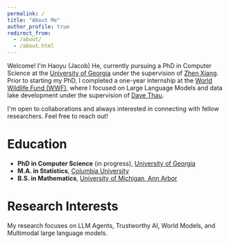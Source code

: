 ```yaml
---
permalink: /
title: "About Me"
author_profile: true
redirect_from: 
  - /about/
  - /about.html
---
```


Welcome! I'm Haoyu (Jacob) He, currently pursuing a PhD in Computer Science at the [University of Georgia](https://www.cs.uga.edu/) under the supervision of [Zhen Xiang](https://www.cs.uga.edu/directory/people/zhen-xiang). Prior to starting my PhD, I completed a one-year internship at the [World Wildlife Fund (WWF)](https://www.worldwildlife.org/), where I focused on Large Language Models and data lake development under the supervision of [Dave Thau](https://www.worldwildlife.org/experts/dave-thau).

I'm open to collaborations and always interested in connecting with fellow researchers. Feel free to reach out!

Education
======

- **PhD in Computer Science** (in progress), [University of Georgia](https://www.cs.uga.edu/) 
- **M.A. in Statistics**, [Columbia University](https://stat.columbia.edu/) 
- **B.S. in Mathematics**, [University of Michigan, Ann Arbor](https://lsa.umich.edu/math)

Research Interests
======
My research focuses on LLM Agents, Trustworthy AI, World Models, and Multimodal large language models.